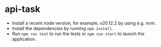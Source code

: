 # api-task
- Install a recent node version, for example, v20.12.2 by using e.g. nvm.
- Install the dependencies by running ```npm install```.
- Run ```npm run test``` to run the tests or ```npm run start``` to launch the application.
